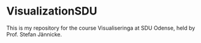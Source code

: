 # VisualizationSDU
This is my repository for the course Visualiseringa at SDU Odense, held by Prof. Stefan Jännicke. 
